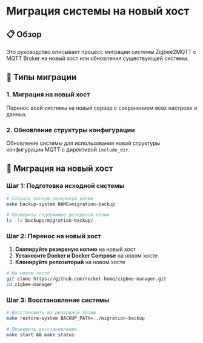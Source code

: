 # Миграция системы на новый хост

## 📋 Обзор

Это руководство описывает процесс миграции системы Zigbee2MQTT с MQTT Broker на новый хост или обновления существующей системы.

## 🔄 Типы миграции

### 1. Миграция на новый хост
Перенос всей системы на новый сервер с сохранением всех настроек и данных.

### 2. Обновление структуры конфигурации
Обновление системы для использования новой структуры конфигурации MQTT с директивой `include_dir`.

## 🚀 Миграция на новый хост

### Шаг 1: Подготовка исходной системы

```bash
# Создать полную резервную копию
make backup-system NAME=migration-backup

# Проверить содержимое резервной копии
ls -la backups/migration-backup/
```

### Шаг 2: Перенос на новый хост

1. **Скопируйте резервную копию** на новый хост
2. **Установите Docker и Docker Compose** на новом хосте
3. **Клонируйте репозиторий** на новом хосте

```bash
# На новом хосте
git clone https://github.com/rocket-home/zigbee-manager.git
cd zigbee-manager
```

### Шаг 3: Восстановление системы

```bash
# Восстановить из резервной копии
make restore-system BACKUP_PATH=../migration-backup

# Проверить восстановление
make start && make status
```